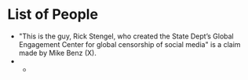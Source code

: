 # List of People

* "This is the guy, Rick Stengel, who created the State Dept’s Global Engagement Center for global censorship of social media" is a claim made by Mike Benz (X).
* * 
